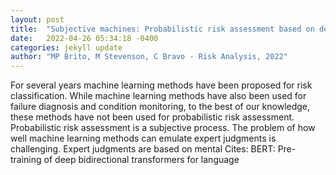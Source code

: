 ```yaml
---
layout: post
title:  "Subjective machines: Probabilistic risk assessment based on deep learning of soft information"
date:   2022-04-26 05:34:18 -0400
categories: jekyll update
author: "MP Brito, M Stevenson, C Bravo - Risk Analysis, 2022"
---
```

For several years machine learning methods have been proposed for risk classification. While machine learning methods have also been used for failure diagnosis and condition monitoring, to the best of our knowledge, these methods have not been used for probabilistic risk assessment. Probabilistic risk assessment is a subjective process. The problem of how well machine learning methods can emulate expert judgments is challenging. Expert judgments are based on mental Cites: BERT: Pre-training of deep bidirectional transformers for language